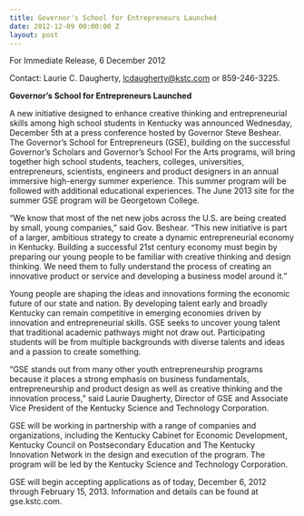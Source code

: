 ```yaml
---
title: Governor's School for Entrepreneurs Launched
date: 2012-12-09 00:00:00 Z
layout: post
---
```

 
<p>For Immediate Release, 6 December 2012</p>
<p>Contact: Laurie C. Daugherty, <a href="mailto:lcdaugherty@kstc.com" target="_blank">lcdaugherty@kstc.com</a> or 859-246-3225.</p>
<p><strong>Governor&rsquo;s School for Entrepreneurs Launched</strong></p>
<p>A new initiative designed to enhance creative thinking and entrepreneurial skills among high school students in Kentucky was announced Wednesday, December 5th at a press conference hosted by Governor Steve Beshear. The Governor&rsquo;s School for Entrepreneurs (GSE), building on the successful Governor&rsquo;s Scholars and Governor&rsquo;s School For the Arts programs, will bring together high school students, teachers, colleges, universities, entrepreneurs, scientists, engineers and product designers in an annual immersive high-energy summer experience. This summer program will be followed with additional educational experiences. The June 2013 site for the summer GSE program will be Georgetown College.</p>
<p>&ldquo;We know that most of the net new jobs across the U.S. are being created by small, young companies,&rdquo; said Gov. Beshear. &ldquo;This new initiative is part of a larger, ambitious strategy to create a dynamic entrepreneurial economy in Kentucky. Building a successful 21st century economy must begin by preparing our young people to be familiar with creative thinking and design thinking. We need them to fully understand the process of creating an innovative product or service and developing a business model around it.&rdquo;</p>
<p>Young people are shaping the ideas and innovations forming the economic future of our state and nation. By developing talent early and broadly Kentucky can remain competitive in emerging economies driven by innovation and entrepreneurial skills. GSE seeks to uncover young talent that traditional academic pathways might not draw out. Participating students will be from multiple backgrounds with diverse talents and ideas and a passion to create something.</p>
<p>&ldquo;GSE stands out from many other youth entrepreneurship programs because it places a strong emphasis on business fundamentals, entrepreneurship and product design as well as creative thinking and the innovation process,&rdquo; said Laurie Daugherty, Director of GSE and Associate Vice President of the Kentucky Science and Technology Corporation.</p>
<p>GSE will be working in partnership with a range of companies and organizations, including the Kentucky Cabinet for Economic Development, Kentucky Council on Postsecondary Education and The Kentucky Innovation Network in the design and execution of the program. The program will be led by the Kentucky Science and Technology Corporation.</p>
<p>GSE will begin accepting applications as of today, December 6, 2012 through February 15, 2013. Information and details can be found at gse.kstc.com.</p>
